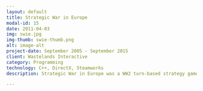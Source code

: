 ```yaml
---
layout: default
title: Strategic War in Europe
modal-id: 15
date: 2011-04-03
img: swie.jpg
img-thumb: swie-thumb.png
alt: image-alt
project-date: September 2005 - September 2015
client: Wastelands Interactive
category: Programming
technology: C++, DirectX, Steamworks
description: Strategic War in Europe was a WW2 turn-based strategy game. The game was developed on custom tech, written in C++ and based on DirectX. In this project, I was responsible for gameplay, and for full Steamworks integration - achievements, cloud and workshop.

---
```

